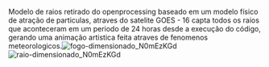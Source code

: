 Modelo de raios retirado do openprocessing baseado em um modelo físico de atração de particulas, atraves do satelite GOES - 16 capta todos os raios que aconteceram em um periodo de 24 horas desde a execução do código, gerando uma animação artistica feita atraves de fenomenos meteorologicos.![fogo-dimensionado_N0mEzKGd](https://github.com/sarafreitass/raiosGLM/assets/84232270/8a1049e7-03cf-4dc2-befc-2e55a0e3e83d)
![raio-dimensionado_N0mEzKGd](https://github.com/sarafreitass/raiosGLM/assets/84232270/dbba36cc-68c2-41a7-b3fb-f708b4ed22d3)

